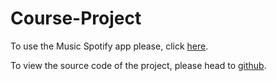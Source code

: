 # Course-Project

To use the Music Spotify app please, click [here](https://miryamelizabeth.shinyapps.io/Project-ShinyApp/).

To view the source code of the project, please head to [github](https://github.com/miryamelizabeth/Course-Project/tree/main/Project-ShinyApp).